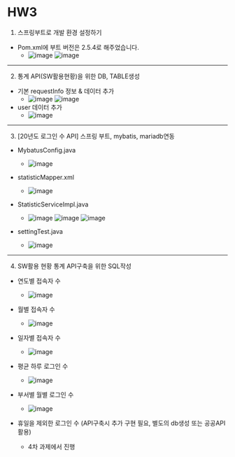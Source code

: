 # HW3

1. 스프링부트로 개발 환경 설정하기
  - Pom.xml에 부트 버전은 2.5.4로 해주었습니다.
    * ![image](https://user-images.githubusercontent.com/71567319/130899007-1972c612-9e27-4df5-bb5f-9dce7102a053.png) ![image](https://user-images.githubusercontent.com/71567319/130899011-74884927-cdd3-4cca-a910-58c947ca55c2.png)

------------

2. 통계 API(SW활용현황)을 위한 DB, TABLE생성
  - 기본 requestInfo 정보 & 데이터 추가
    * ![image](https://user-images.githubusercontent.com/71567319/130961467-8884ee51-6d93-43a1-932f-c4bd4c509ec9.png) ![image](https://user-images.githubusercontent.com/71567319/130961480-402960a5-1fc0-47c5-bfc2-847c3ce93b02.png)
  - user 데이터 추가
    * ![image](https://user-images.githubusercontent.com/71567319/130961639-fadb8384-4993-4185-a548-64b4f5e668ad.png)

------------

3. [20년도 로그인 수 API] 스프링 부트, mybatis, mariadb연동
  - MybatusConfig.java
    * ![image](https://user-images.githubusercontent.com/71567319/130964015-1bd0ccc7-f143-424b-b4f1-0ff55608086f.png)

  - statisticMapper.xml
    * ![image](https://user-images.githubusercontent.com/71567319/130965202-b3696253-754a-4e16-9987-e007d1d1d126.png)

  - StatisticServiceImpl.java
    * ![image](https://user-images.githubusercontent.com/71567319/130964792-887f0902-c413-40f2-933a-c95981217f9e.png) ![image](https://user-images.githubusercontent.com/71567319/130965604-ea59cb0e-bb85-441b-9f7a-82844c9fc768.png) ![image](https://user-images.githubusercontent.com/71567319/130964814-7e571deb-c08b-4c69-b503-0892f4b6d47d.png)

  - settingTest.java
    * ![image](https://user-images.githubusercontent.com/71567319/130965884-1120659f-58ab-4439-8e6f-9776f265b1a8.png)

------------

4. SW활용 현황 통계 API구축을 위한 SQL작성
  - 연도별 접속자 수
    * ![image](https://user-images.githubusercontent.com/71567319/130962989-5a892f26-0de6-4a93-a4b8-3c460e4ab356.png)

  - 월별 접속자 수
    * ![image](https://user-images.githubusercontent.com/71567319/130962999-9e17b285-e248-4eb8-b9cb-70e1bde4efd8.png)

  - 일자별 접속자 수
    * ![image](https://user-images.githubusercontent.com/71567319/130963013-640d9290-9b67-495e-8a1c-4026e568cf78.png)

  - 평균 하루 로그인 수
    * ![image](https://user-images.githubusercontent.com/71567319/130963037-2910844b-7740-479b-9117-475a9952ce97.png)

  - 부서별 월별 로그인 수
    * ![image](https://user-images.githubusercontent.com/71567319/130963065-6245473c-4510-44ab-aad6-8a632f9479f4.png)

  - 휴일을 제외한 로그인 수 (API구축시 추가 구현 필요, 별도의 db생성 또는 공공API활용)
    * 4차 과제에서 진행
